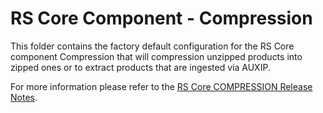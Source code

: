 # RS Core Component - Compression

This folder contains the factory default configuration for the RS Core component Compression that will compression unzipped products into zipped ones or to extract products that are ingested via AUXIP.

For more information please refer to the [RS Core COMPRESSION Release Notes](./doc/ReleaseNote.md).
